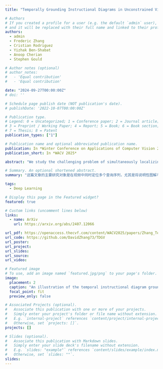 ```yaml
---
title: "Temporally Grounding Instructional Diagrams in Unconstrained Videos"

# Authors
# If you created a profile for a user (e.g. the default `admin` user), write the username (folder name) here
# and it will be replaced with their full name and linked to their profile.
authors:
  - admin
  - Frederic Zhang
  - Cristian Rodriguez
  - Yizhak Ben-Shabat
  - Anoop Cherian
  - Stephen Gould

# Author notes (optional)
# author_notes:
#   - 'Equal contribution'
#   - 'Equal contribution'

date: "2024-09-27T00:00:00Z"
# doi: ''

# Schedule page publish date (NOT publication's date).
# publishDate: '2022-10-07T00:00:00Z'

# Publication type.
# Legend: 0 = Uncategorized; 1 = Conference paper; 2 = Journal article;
# 3 = Preprint / Working Paper; 4 = Report; 5 = Book; 6 = Book section;
# 7 = Thesis; 8 = Patent
publication_types: ["1"]

# Publication name and optional abbreviated publication name.
publication: In *Winter Conference on Applications of Computer Vision 2025*
publication_short: In *WACV 2025*

abstract: "We study the challenging problem of simultaneously localizing a sequence of queries in the form of instructional diagrams in a video. This requires understanding not only the individual queries but also their interrelationships. However, most existing methods focus on grounding one query at a time, ignoring the inherent structures among queries such as the general mutual exclusiveness and the temporal order. Consequently, the predicted timespans of different step diagrams may overlap considerably or violate the temporal order, thus harming the accuracy. In this paper, we tackle this issue by simultaneously grounding a sequence of step diagrams. Specifically, we propose composite queries, constructed by exhaustively pairing up the visual content features of the step diagrams and a fixed number of learnable positional embeddings. Our insight is that self-attention among composite queries carrying different content features suppress each other to reduce timespan overlaps in predictions, while the cross-attention corrects the temporal misalignment via content and position joint guidance. We demonstrate the effectiveness of our approach on the IAW dataset for grounding step diagrams and the YouCook2 benchmark for grounding natural language queries, significantly outperforming existing methods while simultaneously grounding multiple queries."

# Summary. An optional shortened abstract.
summary: "这篇文章的主要研究对象是在视频中同时定位多个查询序列，尤其是将说明性图解与视频中的时间点对齐的问题。作者指出，现有的很多方法只针对单个查询进行定位，忽略了查询之间的内在关系（如互斥性和时间顺序），这可能导致不同步骤图解的时间跨度重叠或顺序错误，进而影响定位的准确性。为了应对这个问题，作者提出了一种新的方法，通过构造复合查询（将步骤图解的视觉内容特征与固定数量的可学习位置嵌入结合）来同时定位多个步骤图解。该方法通过自注意力机制减少时间跨度的重叠，并通过内容和位置的联合指导校正时间上的错位。文章展示了该方法在Ikea Assembly in the Wild（IAW）数据集和YouCook2基准数据集上的有效性，能够显著优于现有方法，同时能够同时定位多个查询。这种方法的核心贡献是设计了一种新的检测Transformer模型，能够同时定位一系列步骤图解，并通过复合查询和联合指导的交叉注意力机制提高定位准确性。(ChatGPT4o)"

tags:
  - Deep Learning

# Display this page in the Featured widget?
featured: true

# Custom links (uncomment lines below)
links:
  - name: ArXiv
    url: https://arxiv.org/abs/2407.12066

url_pdf: https://openaccess.thecvf.com/content/WACV2025/papers/Zhang_Temporally_Grounding_Instructional_Diagrams_in_Unconstrained_Videos_WACV_2025_paper.pdf
url_code: https://github.com/DavidZhang73/TDGV
url_poster:
url_project:
url_slides:
url_source:
url_video:

# Featured image
# To use, add an image named `featured.jpg/png` to your page's folder.
image:
  placement: 2
  caption: "An illustration of the temporal instructional diagram grounding task between a YouTube video (top) [xPNkHAii3fU](https://www.youtube.com/watch?v=xPNkHAii3fU) and an Ikea furniture manual (bottom) [00352894](https://www.ikea.com/au/en/p/hemnes-bookcase-white-stain-00352894/). This task aims to predict the start and end timestamps for all step diagrams simultaneously."
  focal_point: fit
  preview_only: false

# Associated Projects (optional).
#   Associate this publication with one or more of your projects.
#   Simply enter your project's folder or file name without extension.
#   E.g. `internal-project` references `content/project/internal-project/index.md`.
#   Otherwise, set `projects: []`.
projects: []

# Slides (optional).
#   Associate this publication with Markdown slides.
#   Simply enter your slide deck's filename without extension.
#   E.g. `slides: "example"` references `content/slides/example/index.md`.
#   Otherwise, set `slides: ""`.
slides:
---
```

